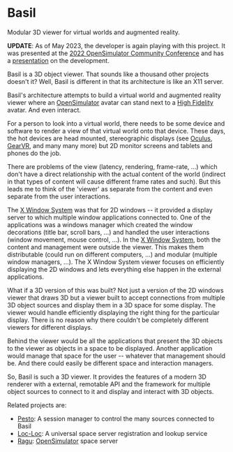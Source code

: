 # Basil
Modular 3D viewer for virtual worlds and augmented reality.

**UPDATE**: As of May 2023, the developer is again playing with
this project. It was presented at the
[2022 OpenSimulator Community Conference]
and has a
[presentation](https://docs.google.com/presentation/d/1mJ00jMsBJ83IkMr0-MROenMzbTCi78d4K-yFDIfbVL0/edit?usp=sharing)
on the development.

Basil is a 3D object viewer. That sounds like a thousand other projects
doesn't it?
Well, Basil is different in that its architecture is like an X11 server.

Basil's architecture attempts to build a virtual world and
augmented reality viewer where an [OpenSimulator] avatar can stand
next to a [High Fidelity] avatar. And even interact.

For a person to look into a virtual world, there needs to be some device and
software to render a view of that virtual world onto that device.
These days, the hot devices are head mounted, stereographic displays
(see [Oculus], [GearVR], and many many more) but 2D monitor screens and
tablets and phones do the job.

There are problems of the view (latency, rendering, frame-rate, ...)
which don't have a direct relationship with the actual content of
the world (indirect in that types of content will cause different
frame rates and such).
But this leads me to think of the 'viewer' as separate from the content
and even separate from the user interactions.

The [X Window System] was that for 2D windows -- it provided a display
server to which multiple window applications connected to.
One of the applications was a windows manager which created the window
decorations (title bar, scroll bars, ...) and handled the user interactions
(window movement, mouse control, ...).
In the [X Window System], both the content and management were outside the viewer.
This makes them distributable (could run on different computers, ...)
and modular (multiple window managers, ...).
The X Window System viewer focuses on efficiently displaying the 2D windows
and lets everything else happen in the external applications.

What if a 3D version of this was built?
Not just a version of the 2D windows viewer that draws 3D but a viewer
built to accept connections from multiple 3D object sources
and display them in a 3D space for some display.
The viewer would handle efficiently displaying the right thing for the particular
display.
There is no reason why there couldn't be completely different
viewers for different displays.

Behind the viewer would be all the applications that present the 3D objects
to the viewer as objects in a space to be displayed. Another application would
manage that space for the user -- whatever that management should be.
And there could easily be different space and interaction managers.

So, Basil is such a 3D viewer. It provides the features of a modern 3D
renderer with a external, remotable API and the framework for multiple
object sources to connect to it and display and interact with 3D objects.

Related projects are:

* [Pesto]: A session manager to control the many sources connected to Basil
* [Loc-Loc]: A universal space server registration and lookup service
* [Ragu]: [OpenSimulator] space server

[Basil]: http://misterblue.github.io/basil/
[OpenSimulator]: http://opensimulator.org/
[Oculus]: https://www.oculus.com/
[GearVR]: http://www.samsung.com/global/microsite/gearvr/
[High Fidelity]: http://highfidelity.io/
[X Window System]: http://en.wikipedia.org/wiki/X_Window_System
[Pesto]:  http://misterblue.github.io/pesto/
[Loc-Loc]: http://misterblue.github.io/loc-loc/
[Ragu]: http://misterblue.github.io/ragu/
[2022 OpenSimulator Community Conference]: https://conference.opensimulator.org/
